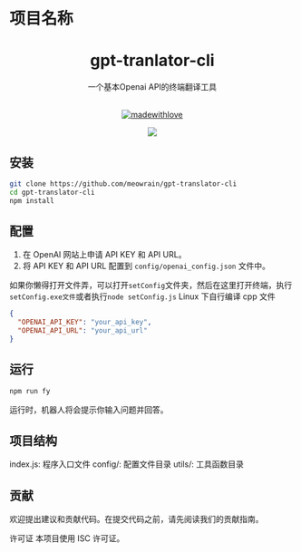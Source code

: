 # 项目名称

<div align="center">
<h1>gpt-tranlator-cli</h1>
一个基本Openai API的终端翻译工具
<br><br>

[![madewithlove](https://forthebadge.com/images/badges/built-with-love.svg)](https://github.com/meowrain/gpt-translator-cli)

<img src="https://counter.seku.su/cmoe?name=meowrain&theme=r34" /><br>
</div>

## 安装
```bash
git clone https://github.com/meowrain/gpt-translator-cli
cd gpt-translator-cli
npm install
```
## 配置

1. 在 OpenAI 网站上申请 API KEY 和 API URL。
2. 将 API KEY 和 API URL 配置到 `config/openai_config.json` 文件中。

如果你懒得打开文件弄，可以打开`setConfig`文件夹，然后在这里打开终端，执行`setConfig.exe文件`或者执行`node setConfig.js`
Linux 下自行编译 cpp 文件

```json
{
  "OPENAI_API_KEY": "your_api_key",
  "OPENAI_API_URL": "your_api_url"
}
```

## 运行

```bash
npm run fy
```

运行时，机器人将会提示你输入问题并回答。

## 项目结构

index.js: 程序入口文件
config/: 配置文件目录
utils/: 工具函数目录

## 贡献

欢迎提出建议和贡献代码。在提交代码之前，请先阅读我们的贡献指南。

许可证
本项目使用 ISC 许可证。
